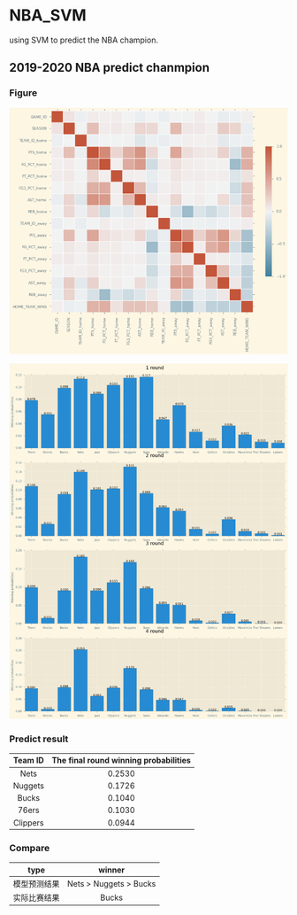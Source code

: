 # NBA_SVM

using SVM to predict the NBA champion.

## 2019-2020 NBA predict chanmpion

### Figure

![corr](./Figure_1.png)

![champion probabilities](./Figure_2.png)

### Predict result

|Team ID |  The final round winning probabilities |
|:-:| :-:|
| Nets |  0.2530 |
| Nuggets  |0.1726 |
| Bucks |  0.1040 |
| 76ers |   0.1030 |
| Clippers  | 0.0944 |

### Compare

| type | winner |  
| :-: | :-:|
| 模型预测结果 | Nets > Nuggets > Bucks |  
| 实际比赛结果 | Bucks |
